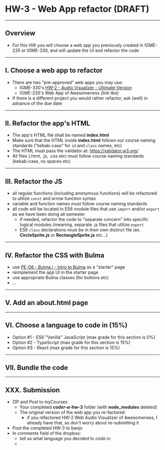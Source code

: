 # HW-3 - Web App refactor (DRAFT)

---

## Overview
- For this HW you will choose a web app you previously created in IGME-235 or IGME-330, and will update the UI and refactor the code

---

## I. Choose a web app to refactor
- There are two "pre-approved" web apps you may use:
  - IGME-330's [HW-2 - Audio Visualizer - Ultimate Version](../hw/hw-2.md)
  - IGME-235's Web App of Awesomeness (*link tba*)
- If there is a different project you would rather refactor, ask (well) in advance of the due date
  
--- 

## II. Refactor the app's HTML
- The app's HTML file shall be named **index.html**
- Make sure that the HTML inside **index.html** follows our course naming standards ("kebab-case" for `id` and `class` names, etc)
- The HTML must pass the validator at: https://validator.w3.org/
- All files (.html, .js, .css etc) must follow course naming standards (kebab-case, no spaces etc)

---

## III. Refactor the JS
- all regular functions (including anonymous functions) will be refactored to utilize `const` and arrow function syntax
- variable and function names must follow course naming standards
- all code will be located in ES6 module files that use `import` and/or `export` as we have been doing all semester
  - if needed, refactor the code to "separate concern" into specific logical modules (meaning, separate .js files that utilize `export`
  - ES6 `class` declarations must be in their own distinct file (ex. **CircleSprite.js** or **RectangleSprite.js** etc...)

  
---

## IV. Refactor the CSS with Bulma
- use [PE-08 - Bulma I - Intro to Bulma](../pe/pe-08.md) as a "starter" page
- reimplement the app UI in the starter page
- use appropriate Bulma classes (for buttons etc)
- ...

---

## V. Add an about.html page

---

## VI. Choose a language to code in (15%)

- Option #1 - ES6 "Vanilla" JavaScript (max grade for this section is 0%)
- Option #2 - TypeScript (max grade for this section is 15%)
- Option #3 - React (max grade for this section is 15%)

---

## VII. Bundle the code


---


## XXX. Submission
- ZIP and Post to myCourses
  - Your completed ***coder-a*-hw-3** folder (with **node_modules** deleted)
  - The original version of the web app you re-factored:
    - if you refactored HW-2 Web Audio Visualizer of Awesomeness, I already have that, so don't worry about re-submitting it
- Post the completed HW-3 to banjo
- In comments field of the dropbox:
  - tell us what language you decided to code in
  - 



